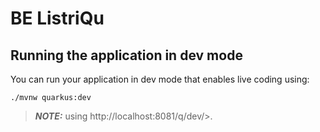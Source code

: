 # BE ListriQu

## Running the application in dev mode

You can run your application in dev mode that enables live coding using:

```shell script
./mvnw quarkus:dev
```

> **_NOTE:_**  using http://localhost:8081/q/dev/>.



